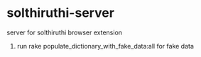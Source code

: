 solthiruthi-server
==================

server for solthiruthi browser extension

1. run rake populate_dictionary_with_fake_data:all for fake data
